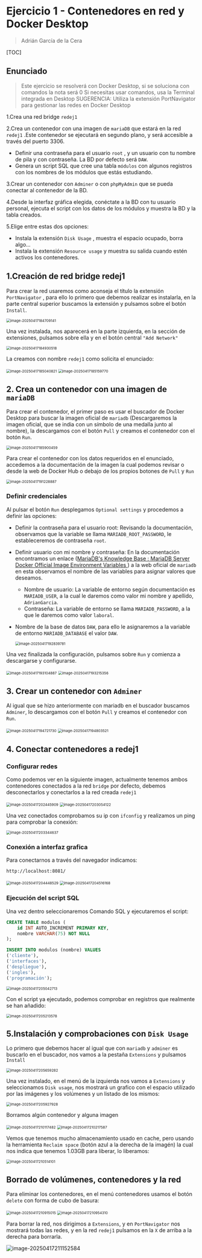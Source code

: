 # Ejercicio 1 - Contenedores en red y Docker Desktop

> Adrián García de la Cera



[TOC]

## Enunciado

>Este ejercicio se resolverá con Docker Desktop, si se soluciona con
>comandos la nota será 0
>Si necesitas usar comandos, usa la Terminal integrada en Desktop
>SUGERENCIA: Utiliza la extensión PortNavigator para gestionar las
>redes en Docker Desktop

1.Crea una red bridge `redej1`

2.Crea un contenedor con una imagen de `mariaDB` que estará en la red `redej1` .Este contenedor se ejecutará en segundo plano, y será accesible a través del puerto 3306.

- Definir una contraseña para el usuario `root` , y un usuario con tu nombre de pila y con contraseña. La BD por defecto será `DAW`.
- Genera un script SQL que cree una tabla `módulos` con algunos registros con los nombres de los módulos que estás estudiando.

3.Crear un contenedor con `Adminer` o con `phpMyAdmin` que se pueda conectar al contenedor de la BD.

4.Desde la interfaz gráfica elegida, conéctate a la BD con tu usuario personal, ejecuta el script con los datos de los módulos y muestra la BD y la tabla creados.

5.Elige entre estas dos opciones:

- Instala la extensión `Disk Usage` , muestra el espacio ocupado, borra algo...
- Instala la extensión `Resource usage` y muestra su salida cuando estén activos los contenedores.

## 1.Creación de red bridge redej1

Para crear la red usaremos como aconseja el título la extensión `PortNavigator` , para ello lo primero que debemos realizar es instalarla, en la parte central superior buscamos la extensión y pulsamos sobre el botón `Install`.

<img src="C:\Users\fuejo\OneDrive\Desktop\Ejercicio1-DokcerDesktop\Imagenes\image-20250417184709141.png" alt="image-20250417184709141" style="zoom:67%;" />

Una vez instalada, nos aparecerá en la parte izquierda, en la sección de extensiones, pulsamos sobre ella y en el botón central `"Add Network"`

<img src="C:\Users\fuejo\OneDrive\Desktop\Ejercicio1-DokcerDesktop\Imagenes\image-20250417184930518.png" alt="image-20250417184930518" style="zoom:67%;" />

La creamos con nombre `redej1` como solicita el enunciado:

<img src="C:\Users\fuejo\OneDrive\Desktop\Ejercicio1-DokcerDesktop\Imagenes\image-20250417185040821.png" alt="image-20250417185040821" style="zoom:67%;" />

<img src="C:\Users\fuejo\OneDrive\Desktop\Ejercicio1-DokcerDesktop\Imagenes\image-20250417185159770.png" alt="image-20250417185159770" style="zoom:67%;" />

## 2. Crea un contenedor con una imagen de `mariaDB`

Para crear el contenedor, el primer paso es usar el buscador de Docker Desktop para buscar la imagen oficial de `mariadb` (Descargaremos la imagen oficial, que se india con un símbolo de una medalla junto al nombre), la descargamos con el botón `Pull` y creamos el contenedor con el botón `Run`.

<img src="C:\Users\fuejo\OneDrive\Desktop\Ejercicio1-DokcerDesktop\Imagenes\image-20250417185900459.png" alt="image-20250417185900459" style="zoom:67%;" />

Para crear el contenedor con los datos requeridos en el enunciado, accedemos a la documentación de la imagen la cual podemos revisar o desde la web de Docker Hub o debajo de los propios botones de `Pull` y `Run`

<img src="C:\Users\fuejo\OneDrive\Desktop\Ejercicio1-DokcerDesktop\Imagenes\image-20250417191228887.png" alt="image-20250417191228887" style="zoom:67%;" />

### Definir credenciales 

Al pulsar el botón `Run` desplegamos `Optional settings` y procedemos a definir las opciones:

- Definir la contraseña para el usuario root: Revisando la documentación, observamos que la variable se llama `MARIADB_ROOT_PASSWORD`, le estableceremos de contraseña `root`.

- Definir usuario con mi nombre y contraseña: En la documentación encontramos un enlace ([MariaDB's Knowledge Base : MariaDB Server Docker Official Image Environment Variables ](https://mariadb.com/kb/en/mariadb-server-docker-official-image-environment-variables/)) a la web oficial de `mariadb` en esta observamos el nombre de las variables para asignar valores que deseamos.

  - Nombre de usuario: La variable de entorno según documentación es `MARIADB_USER`, a la cual le daremos como valor mi nombre y apellido, `AdrianGarcia`.
  - Contraseña: La variable de entorno se llama `MARIADB_PASSWORD`, a la que le daremos como valor `laboral`.

- Nombre de la base de datos `DAW`, para ello le asignaremos a la variable de entorno `MARIADB_DATABASE` el valor `DAW`.

  <img src="C:\Users\fuejo\OneDrive\Desktop\Ejercicio1-DokcerDesktop\Imagenes\image-20250417192839781.png" alt="image-20250417192839781" style="zoom:67%;" />

  

Una vez finalizada la configuración, pulsamos sobre `Run` y comienza a descargarse y configurarse.

<img src="C:\Users\fuejo\OneDrive\Desktop\Ejercicio1-DokcerDesktop\Imagenes\image-20250417193104887.png" alt="image-20250417193104887" style="zoom:67%;" />

<img src="C:\Users\fuejo\OneDrive\Desktop\Ejercicio1-DokcerDesktop\Imagenes\image-20250417193215356.png" alt="image-20250417193215356" style="zoom:67%;" />

## 3. Crear un contenedor con `Adminer` 

Al igual que se hizo anteriormente con mariadb en el buscador buscamos `Adminer`, lo descargamos con el botón `Pull` y creamos el contenedor con `Run`.

<img src="C:\Users\fuejo\OneDrive\Desktop\Ejercicio1-DokcerDesktop\Imagenes\image-20250417194721730.png" alt="image-20250417194721730" style="zoom:67%;" />

<img src="C:\Users\fuejo\OneDrive\Desktop\Ejercicio1-DokcerDesktop\Imagenes\image-20250417194803521.png" alt="image-20250417194803521" style="zoom:67%;" />

## 4. Conectar contenedores a redej1

### Configurar redes

Como podemos ver en la siguiente imagen, actualmente tenemos ambos contenedores conectados a la red `bridge` por defecto, debemos desconectarlos y conectarlos a la red creada `redej1`

<img src="C:\Users\fuejo\OneDrive\Desktop\Ejercicio1-DokcerDesktop\Imagenes\image-20250417202445909.png" alt="image-20250417202445909" style="zoom:67%;" />

<img src="C:\Users\fuejo\OneDrive\Desktop\Ejercicio1-DokcerDesktop\Imagenes\image-20250417203054122.png" alt="image-20250417203054122" style="zoom:67%;" />

Una vez conectados comprobamos su ip con `ifconfig` y realizamos un ping para comprobar la conexión:

<img src="C:\Users\fuejo\OneDrive\Desktop\Ejercicio1-DokcerDesktop\Imagenes\image-20250417203344637.png" alt="image-20250417203344637" style="zoom:67%;" />

### Conexión a interfaz grafica

Para conectarnos a través del navegador indicamos:

```
http://localhost:8081/
```

<img src="C:\Users\fuejo\OneDrive\Desktop\Ejercicio1-DokcerDesktop\Imagenes\image-20250417204448529.png" alt="image-20250417204448529" style="zoom:67%;" />

<img src="C:\Users\fuejo\OneDrive\Desktop\Ejercicio1-DokcerDesktop\Imagenes\image-20250417204516168.png" alt="image-20250417204516168" style="zoom:67%;" />

### Ejecución del script SQL 

Una vez dentro  seleccionaremos Comando SQL y ejecutaremos el script:

```sql
CREATE TABLE modulos (
	id INT AUTO_INCREMENT PRIMARY KEY,
	nombre VARCHAR(75) NOT NULL
);

INSERT INTO modulos (nombre) VALUES
('cliente'),
('interfaces'),
('despliegue'),
('ingles'),
('programación');
```

<img src="C:\Users\fuejo\OneDrive\Desktop\Ejercicio1-DokcerDesktop\Imagenes\image-20250417205042713.png" alt="image-20250417205042713" style="zoom:67%;" />

Con el script ya ejecutado, podemos comprobar en registros que realmente se han añadido:

<img src="C:\Users\fuejo\OneDrive\Desktop\Ejercicio1-DokcerDesktop\Imagenes\image-20250417205213578.png" alt="image-20250417205213578" style="zoom:67%;" />

## 5.Instalación y comprobaciones con `Disk Usage` 

Lo primero que debemos hacer al igual que con `mariadb` y `adminer` es buscarlo en el buscador, nos vamos a la pestaña `Extensions` y pulsamos `Install` 

<img src="C:\Users\fuejo\OneDrive\Desktop\Ejercicio1-DokcerDesktop\Imagenes\image-20250417205659282.png" alt="image-20250417205659282" style="zoom:67%;" />

Una vez instalado, en el menú de la izquierda nos vamos a `Extensions` y seleccionamos `Disk usage`, nos mostrará un grafico con el espacio utilizado por las imágenes y los volúmenes y un listado de los mismos:

<img src="C:\Users\fuejo\OneDrive\Desktop\Ejercicio1-DokcerDesktop\Imagenes\image-20250417205927928.png" alt="image-20250417205927928" style="zoom:67%;" />

Borramos algún contenedor y alguna imagen

<img src="C:\Users\fuejo\OneDrive\Desktop\Ejercicio1-DokcerDesktop\Imagenes\image-20250417210117482.png" alt="image-20250417210117482" style="zoom:67%;" />

<img src="C:\Users\fuejo\OneDrive\Desktop\Ejercicio1-DokcerDesktop\Imagenes\image-20250417210217587.png" alt="image-20250417210217587" style="zoom: 67%;" />

Vemos que tenemos mucho almacenamiento usado en cache, pero usando la herramienta `Reclaim space` (botón azul a la derecha de la imagén) la cual nos indica que tenemos 1.03GB para liberar,  lo liberamos:

<img src="C:\Users\fuejo\OneDrive\Desktop\Ejercicio1-DokcerDesktop\Imagenes\image-20250417210514101.png" alt="image-20250417210514101" style="zoom:67%;" />

## Borrado de volúmenes, contenedores y la red

Para eliminar los contenedores, en el menú contenedores usamos el botón `delete`  con forma de cubo de basura:

<img src="C:\Users\fuejo\OneDrive\Desktop\Ejercicio1-DokcerDesktop\Imagenes\image-20250417210915015.png" alt="image-20250417210915015" style="zoom:67%;" />

<img src="C:\Users\fuejo\OneDrive\Desktop\Ejercicio1-DokcerDesktop\Imagenes\image-20250417210954310.png" alt="image-20250417210954310" style="zoom:67%;" />

Para borrar la red, nos dirigimos a `Extensions`, y en `PortNavigator` nos mostrará todas las redes, y en la red `redej1` pulsamos en la `X` de arriba a la derecha para borrarla.



![image-20250417211152584](C:\Users\fuejo\OneDrive\Desktop\Ejercicio1-DokcerDesktop\Imagenes\image-20250417211152584.png)



